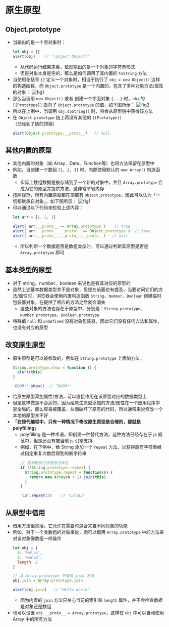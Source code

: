 # 原生原型

## Object.prototype
+ 当输出的是一个空对象时：
  ```javascript
  let obj = {}
  alert(obj)    // "[object Object]"
  ``` 
  + 从代码运行结果来看，依然输出的是一个对象的字符串形式
  + 但是对象本身是空的，那么是如何调用了其内置的 `toString` 方法
+ 当使用花括号 `{}` 定义一个对象时，相当于执行了 `obj = new Object()` 这样的构造函数，而 `Object.prototype` 是一个内置的，包含了多种对象方法/属性的对象：
  ![fig1](https://javascript.info/article/native-prototypes/object-prototype.png)
+ 那么当调用 `new Object()` 或者 创建一个字面对象 `{...}` 时，`obj` 的 `[[Prototype]]` 指向了 `Object.prototype` 的值，如下图所示：
  ![fig2](https://javascript.info/article/native-prototypes/object-prototype-1.png)
+ 所以在上例中，当调用 `obj.toString()` 时，将会从原型链中获得该方法
+ 在 `Object.prototype` 链上再没有其他的 `[[Prototype]]`（已经到了链的顶端）
  ```javascript
  alert(Object.prototype.__proto__)   // null
  ```

## 其他内置的原型
+ 其他内置的对象（如 Array、Date、Function等）也将方法保留在原型中
+ 例如，当创建一个数组 `[1, 2, 3]` 时，内部使用默认的 `new Array()` 构造函数
  + 实际上数组数据是被存储到了一个新的对象中，并且 `Array.prototype` 会成为它的原型并提供方法，这非常节省内存
+ 按照规范，所有内置原型都在顶部有 `Object.prototype`，因此可以认为「一切都继承自对象」，如下图所示：
  ![fig1](https://javascript.info/article/native-prototypes/native-prototypes-classes.png)
+ 可以通过以下代码来检验上述内容：
  ```javascript
  let arr = [1, 2, 3]

  alert( arr.__proto__ == Array.prototype )    // true
  alert( arr.__proto__.__proto__ == Object.prototype )  // true
  alert( arr.__proto__.__proto__.__proto__)   // null
  ```
  + 所以判断一个数据是否是数组类型时，可以通过判断其原型是否是 `Array.prototype` 即可

## 基本类型的原型
+ 对于 string、number、boolean 来说也是有其对应的原型的
+ 虽然上述基本数据类型并不是对象，但是在前面也有提及，当要访问它们的方法/属性时，浏览器会使用内置构造函数 `String`、`Number`、`Boolean` 创建临时包装器对象，在提供了相应的方法之后就会消失
  + 这些对象的方法也存在于原型中，分别是：`String.prototype`、`Number.prototype`、`Boolean.prototype`
+ 特殊值 `null` 和 `undefined` 没有对象包装器，因此它们没有任何方法和属性，也没有对应的原型

## 改变原生原型
+ 原生原型是可以被修改的，例如在 `String.prototype` 上添加方法：
  ```javascript
  String.prototype.show = function () {
    alert(this)
  }

  'BOOM!'.show()  // “BOOM!"
  ```
+ 给原生原型添加属性/方法，可以直接作用在该原型对应的数据类型上
+ 但是这样做是不合适的，因为给原生原型添加的方法/属性在一个应用程序中是全局的，那么容易被覆盖，从而破坏了原有的代码，所以通常来说修改一个本地的原型并不好
+ **「在现代编程中，只有一种情况下修改原生原型是合理的，那就是 polyfilling」**
  + polyfilling 是一种术语，即创建一种替代方法，这种方法已经存在于 js 规范中，但是还没有被当前 js 引擎支持
  + 例如，在下例中，给 String 添加一个 `repeat` 方法，以获得原有字符串经过指定重复次数后得到的新字符串
    ```javascript
    // 先判断该方法是否已存在
    if (!String.prototype.repeat) {
      String.prototype.repeat = function(n) {
        return new Array(n + 1).join(this)
      }
    }

    "La".repeat(3)    // "LaLaLa"
    ```

## 从原型中借用
+ 借用方法很灵活，它允许在需要时混合来自不同对象的功能
+ 例如，对于一个类数组的对象来说，则可以借用 `Array.prototype` 中的方法来对该对象像数组一样操作
  ```javascript
  let obj = {
    0: 'Hello',
    1: 'world',
    length: 2
  }

  // 从 Array.prototype 中借用 join 方法
  obj.join = Array.prototype.join
  
  alert(obj.join)   // "Hello world"
  ```
  + 因为内置的 `join` 方法只关心当前的索引和 `length` 属性，并不会检查数据是对象还是数组
+ 也可以设置 `obj.__proto__ = Array.prototype`，这样在 `obj` 中可以自动使用 Array 中的所有方法